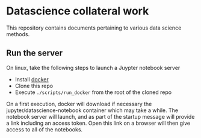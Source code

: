# Datascience collateral work

This repository contains documents pertaining to various data science methods.

## Run the server

On linux, take the following steps to launch a Juypter notebook server

* Install [docker](https://docs.docker.com/engine/installation)
* Clone this repo
* Execute ```./scripts/run_docker``` from the root of the cloned repo

On a first execution, docker will download if necessary the jupyter/datascience-notebook container which may take a while.
The notebook server will launch, and as part of the startup message will provide a link including an access token. Open
this link on a browser will then give access to all of the notebooks.
